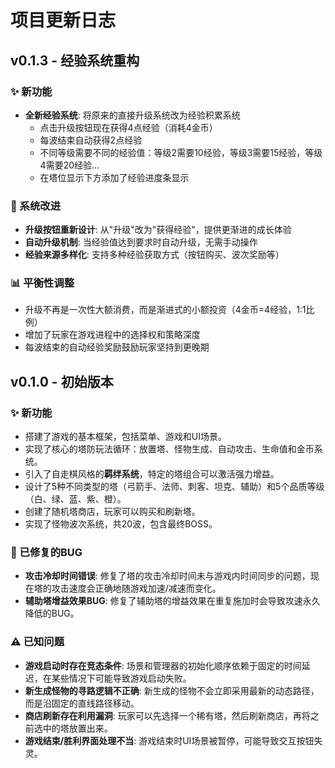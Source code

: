 # 项目更新日志

## v0.1.3 - 经验系统重构

### ✨ 新功能
- **全新经验系统**: 将原来的直接升级系统改为经验积累系统
  - 点击升级按钮现在获得4点经验（消耗4金币）
  - 每波结束自动获得2点经验
  - 不同等级需要不同的经验值：等级2需要10经验，等级3需要15经验，等级4需要20经验...
  - 在塔位显示下方添加了经验进度条显示

### 🔄 系统改进
- **升级按钮重新设计**: 从"升级"改为"获得经验"，提供更渐进的成长体验
- **自动升级机制**: 当经验值达到要求时自动升级，无需手动操作
- **经验来源多样化**: 支持多种经验获取方式（按钮购买、波次奖励等）

### 📊 平衡性调整
- 升级不再是一次性大额消费，而是渐进式的小额投资（4金币=4经验，1:1比例）
- 增加了玩家在游戏进程中的选择权和策略深度
- 每波结束的自动经验奖励鼓励玩家坚持到更晚期

## v0.1.0 - 初始版本

### ✨ 新功能
- 搭建了游戏的基本框架，包括菜单、游戏和UI场景。
- 实现了核心的塔防玩法循环：放置塔、怪物生成、自动攻击、生命值和金币系统。
- 引入了自走棋风格的**羁绊系统**，特定的塔组合可以激活强力增益。
- 设计了5种不同类型的塔（弓箭手、法师、刺客、坦克、辅助）和5个品质等级（白、绿、蓝、紫、橙）。
- 创建了随机塔商店，玩家可以购买和刷新塔。
- 实现了怪物波次系统，共20波，包含最终BOSS。

### 🐛 已修复的BUG
- **攻击冷却时间错误**: 修复了塔的攻击冷却时间未与游戏内时间同步的问题，现在塔的攻击速度会正确地随游戏加速/减速而变化。
- **辅助塔增益效果BUG**: 修复了辅助塔的增益效果在重复施加时会导致攻速永久降低的BUG。

### ⚠️ 已知问题
- **游戏启动时存在竞态条件**: 场景和管理器的初始化顺序依赖于固定的时间延迟，在某些情况下可能导致游戏启动失败。
- **新生成怪物的寻路逻辑不正确**: 新生成的怪物不会立即采用最新的动态路径，而是沿固定的直线路径移动。
- **商店刷新存在利用漏洞**: 玩家可以先选择一个稀有塔，然后刷新商店，再将之前选中的塔放置出来。
- **游戏结束/胜利界面处理不当**: 游戏结束时UI场景被暂停，可能导致交互按钮失灵。
